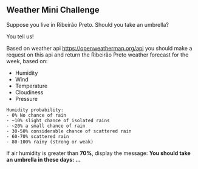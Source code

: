 ## Weather Mini Challenge
Suppose you live in Ribeirão Preto. Should you take an umbrella?

You tell us!

Based on weather api https://openweathermap.org/api you should make a request on this api and return the Ribeirão Preto weather forecast for the week, based on:

- Humidity
- Wind
- Temperature
- Cloudiness
- Pressure

```
Humidity probability:
- 0% No chance of rain
- ~10% slight chance of isolated rains
- ~20% a small chance of rain
- 30-50% considerable chance of scattered rain
- 60-70% scattered rain
- 80-100% rainy (strong or weak)
```

If air humidity is greater than **70%**, display the message: **You should take an umbrella in these days: ...**
